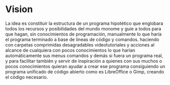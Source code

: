 # Vision
La idea es constituir la estructura de un programa hipotético que englobara todos los recursos y posibilidades del mundo monome y guíe a todos para que hagan, sin conocimientos de programación, manualmente lo que haría el programa terminado a base de lineas de código y comandos.  haciendo con carpetas comprimidas desagradables videotutoriales y acciones al alcance de cualquiera con pocos conocimientos lo que harían automáticamente sus menus comandos y demás si fuera un programa real, y para facilitar también y servir de inspiración a quienes con sus muchos o pocos conocimientos quieran ayudar a crear ese programa consiguiendo un programa unificado de código abierto como es LibreOffice o Gimp, creando el código necesario.
